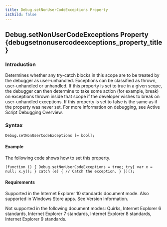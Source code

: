 ```yaml
---
title: Debug.setNonUserCodeExceptions Property
isChild: false
---
```


## Debug.setNonUserCodeExceptions Property {debugsetnonusercodeexceptions_property_title}

### Introduction 

 Determines whether any try-catch blocks in this scope are to be treated by the debugger as user-unhandled. Exceptions can be classified as thrown, user-unhandled or unhandled. If this property is set
to true in a given scope, the debugger can then determine to take some action (for example, break) on exceptions thrown inside that scope if the developer wishes to break on user-unhandled
exceptions. If this property is set to false is the same as if the property was never set. For more information on debugging, see Active Script Debugging Overview.

### Syntax 

```
Debug.setNonUserCodeExceptions [= bool];
```

#### Example 

<p xmlns:util="util">
  The following code shows how to set this property.
</p>

```
(function () { Debug.setNonUserCodeExceptions = true; try{ var x = null; x.y(); } catch (e) { // Catch the exception. } })();
```

#### Requirements 

<div id="requirementsTitleSection" class="section" name="collapseableSection" style="">
  <p xmlns:util="util"></p>
  <p>
    Supported in the Internet Explorer 10 standards document mode. Also supported in Windows Store apps. See Version Information.
  </p>
  <p>
    Not supported in the following document modes: Quirks, Internet Explorer 6 standards, Internet Explorer 7 standards, Internet Explorer 8 standards, Internet Explorer 9 standards.
  </p>
</div>

